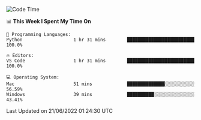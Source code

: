<!--START_SECTION:waka-->
![Code Time](http://img.shields.io/badge/Code%20Time-45%20hrs%2021%20mins-blue)

📊 **This Week I Spent My Time On** 

```text
💬 Programming Languages: 
Python                   1 hr 31 mins        █████████████████████████   100.0%

🔥 Editors: 
VS Code                  1 hr 31 mins        █████████████████████████   100.0%

💻 Operating System: 
Mac                      51 mins             ██████████████░░░░░░░░░░░   56.59% 
Windows                  39 mins             ██████████░░░░░░░░░░░░░░░   43.41%

```


 Last Updated on 21/06/2022 01:24:30 UTC
<!--END_SECTION:waka-->
